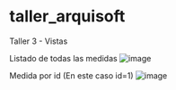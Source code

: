 # taller_arquisoft
Taller 3 - Vistas

Listado de todas las medidas
![image](https://user-images.githubusercontent.com/60227413/131266342-81ad4c7b-366e-4688-867a-064921bf3329.png)

Medida por id (En este caso id=1)
![image](https://user-images.githubusercontent.com/60227413/131266348-42677348-2af6-4ebc-af81-fe92ee262bad.png)
